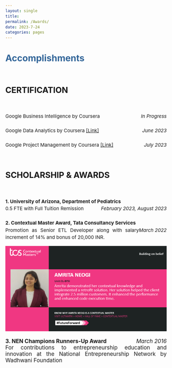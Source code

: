 ```yaml
---
layout: single
title: 
permalink: /Awards/
date: 2023-7-24
categories: pages
---
```


<style>
    .image-container {
        display: flex;
        justify-content: center;
    }
    
    .project-image {
        width: 300px; /* Adjust the width as needed */
        height: 300px; /* Adjust the height as needed */
        margin: 10px; /* Add some margin between images */
    }
   /* Style for the title */
    h1 {
        color:  #336699; /* Change the title text color to blue */
    }
</style>

<!-- Title of the page in blue -->
<h1>Accomplishments</h1>
  

   <div style="text-align: justify; font-size: 17px;">     
    <h2><strong><br>CERTIFICATION</strong></h2><br>                
    <p style="line-height: 1.5; font-size: 15px;">
      Google Business Intelligence by Coursera
      <i><span style="float: right;">In Progress</span></i><br><br>
      Google Data Analytics by Coursera
      <a href="https://www.coursera.org/account/accomplishments/specialization/certificate/EMEK5BC3QWPA">[Link]</a><i><span style="float: right;">June 2023</span></i> <br><br>
      Google Project Management by Coursera
      <a href="https://www.coursera.org/account/accomplishments/specialization/certificate/UCSV3HVH4LQL">[Link]</a><i><span style="float: right;">July 2023</span></i> <br>                
    </p>
   </div>                                                                  

   <div style="text-align: justify; font-size: 17px;">     
    <h2><strong><br>SCHOLARSHIP & AWARDS</strong></h2><br>                 
    <p style="line-height: 1.5; font-size: 15px;">
      <strong>1. University of Arizona, Department of Pediatrics&nbsp;&nbsp;&nbsp;&nbsp;&nbsp;&nbsp;</strong> <i><span style="float: right;">February 2023, August 2023</span></i>
      <br>
      0.5 FTE with Full Tuition Remission <br><br>
      <strong>2. Contextual Master Award, Tata Consultancy Services&nbsp;&nbsp;&nbsp;&nbsp;&nbsp;&nbsp; </strong> <i><span style="float: right;">March 2022</span></i>
      <br>
      Promotion as Senior ETL Developer along with salary increment of 14% and bonus of 20,000 INR. <br>
      <div class="image-container"><img src="/assets/images/contexual_master.PNG" alt="Project Image"> </div>
      <br>
      <strong>3. NEN Champions Runners-Up Award&nbsp;&nbsp;&nbsp;&nbsp;&nbsp;&nbsp;</strong> 
      <i><span style="float: right;">March 2016</span></i>
      <br>
      For contributions to entrepreneurship education and innovation at the National Entrepreneurship Network by Wadhwani Foundation <br>
    </p>
   </div> 